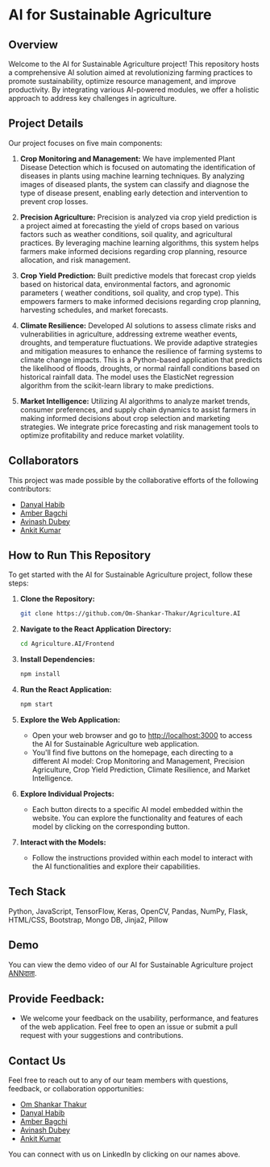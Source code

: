 # AI for Sustainable Agriculture

## Overview
Welcome to the AI for Sustainable Agriculture project! This repository hosts a comprehensive AI solution aimed at revolutionizing farming practices to promote sustainability, optimize resource management, and improve productivity. By integrating various AI-powered modules, we offer a holistic approach to address key challenges in agriculture.

## Project Details
Our project focuses on five main components:

1. **Crop Monitoring and Management:** We have implemented Plant Disease Detection which is focused on automating the identification of diseases in plants using machine learning techniques. By analyzing images of diseased plants, the system can classify and diagnose the type of disease present, enabling early detection and intervention to prevent crop losses.

2. **Precision Agriculture:** Precision is analyzed via crop yield prediction is a project aimed at forecasting the yield of crops based on various factors such as weather conditions, soil quality, and agricultural practices. By leveraging machine learning algorithms, this system helps farmers make informed decisions regarding crop planning, resource allocation, and risk management.

3. **Crop Yield Prediction:** Built predictive models that forecast crop yields based on historical data, environmental factors, and agronomic parameters ( weather conditions, soil quality, and crop type). This empowers farmers to make informed decisions regarding crop planning, harvesting schedules, and market forecasts. 

4. **Climate Resilience:** Developed AI solutions to assess climate risks and vulnerabilities in agriculture, addressing extreme weather events, droughts, and temperature fluctuations. We provide adaptive strategies and mitigation measures to enhance the resilience of farming systems to climate change impacts. This is a Python-based application that predicts the likelihood of floods, droughts, or normal rainfall conditions based on historical rainfall data. The model uses the ElasticNet regression algorithm from the scikit-learn library to make predictions.

5. **Market Intelligence:** Utilizing AI algorithms to analyze market trends, consumer preferences, and supply chain dynamics to assist farmers in making informed decisions about crop selection and marketing strategies. We integrate price forecasting and risk management tools to optimize profitability and reduce market volatility.

## Collaborators
This project was made possible by the collaborative efforts of the following contributors:
- [Danyal Habib](https://github.com/DanyalHabib007)
- [Amber Bagchi](https://github.com/amber-bagchi)
- [Avinash Dubey](https://github.com/Just-a-code-lover)
- [Ankit Kumar](https://github.com/iamankit7667)

## How to Run This Repository
To get started with the AI for Sustainable Agriculture project, follow these steps:

1. **Clone the Repository:**
   ```bash
   git clone https://github.com/Om-Shankar-Thakur/Agriculture.AI
   

2. **Navigate to the React Application Directory:**
      ```bash
   cd Agriculture.AI/Frontend

3. **Install Dependencies:**
      ```bash
   npm install

4. **Run the React Application:**
      ```bash
   npm start

5. **Explore the Web Application:**
   - Open your web browser and go to [http://localhost:3000](http://localhost:3000) to access the AI for Sustainable Agriculture web application.
   - You'll find five buttons on the homepage, each directing to a different AI model: Crop Monitoring and Management, Precision Agriculture, Crop Yield Prediction, Climate Resilience, and Market Intelligence.

6. **Explore Individual Projects:**
   - Each button directs to a specific AI model embedded within the website. You can explore the functionality and features of each model by clicking on the corresponding button.

7. **Interact with the Models:**

   - Follow the instructions provided within each model to interact with the AI functionalities and explore their capabilities.
  
## Tech Stack
Python,
JavaScript,
TensorFlow,
Keras,
OpenCV,
Pandas,
NumPy,
Flask,
HTML/CSS,
Bootstrap,
Mongo DB,
Jinja2,
Pillow
  

## Demo

You can view the demo video of our AI for Sustainable Agriculture project [ANNदाता](https://drive.google.com/file/d/1n_smlVrRE05odV6kOfTRkcM2G6_v0E5A/view?usp=sharing).


## Provide Feedback:
- We welcome your feedback on the usability, performance, and features of the web application. Feel free to open an issue or submit a pull request with your suggestions and contributions.

## Contact Us
Feel free to reach out to any of our team members with questions, feedback, or collaboration opportunities:
- [Om Shankar Thakur](https://www.linkedin.com/in/om-shankar-86981b224/)
- [Danyal Habib](https://www.linkedin.com/in/danyal-habib-500bb2265)
- [Amber Bagchi](https://www.linkedin.com/in/amber-bagchi-1031a9288/)
- [Avinash Dubey](https://www.linkedin.com/in/avinash-dubey-036a07271/)
- [Ankit Kumar](https://www.linkedin.com/in/ankit-kumar-57b128284/)

You can connect with us on LinkedIn by clicking on our names above.


